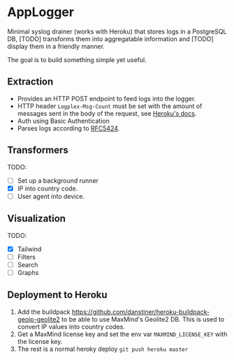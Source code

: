 # AppLogger

Minimal syslog drainer (works with Heroku) that stores logs in a PostgreSQL DB, [TODO] transforms them into aggregatable information and [TODO] display them in a friendly manner.

The goal is to build something simple yet useful.

## Extraction
- Provides an HTTP POST endpoint to feed logs into the logger.
- HTTP header `Logplex-Msg-Count` must be set with the amount of messages sent in the body of the request, see [Heroku's docs](https://devcenter.heroku.com/articles/log-drains#https-drains).
- Auth using Basic Authentication
- Parses logs according to [RFC5424](https://datatracker.ietf.org/doc/html/rfc5424).

## Transformers

TODO:
- [ ] Set up a background runner
- [x] IP into country code.
- [ ] User agent into device.

## Visualization

TODO:
- [x] Tailwind
- [ ] Filters
- [ ] Search
- [ ] Graphs

## Deployment to Heroku
1. Add the buildpack https://github.com/danstiner/heroku-buildpack-geoip-geolite2 to be able to use MaxMind's Geolite2 DB. This is used to convert IP values into country codes.
2. Get a MaxMind license key and set the env var `MAXMIND_LICENSE_KEY` with the license key.
3. The rest is a normal heroky deploy `git push heroku master`

